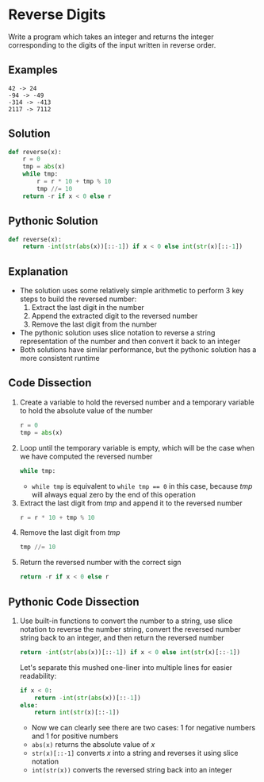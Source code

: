 # Reverse Digits
Write a program which takes an integer and returns the integer corresponding to the digits of the input written in reverse order.  
  
## Examples
```
42 -> 24
-94 -> -49
-314 -> -413
2117 -> 7112
```
  
## Solution
```python
def reverse(x):
    r = 0
    tmp = abs(x)
    while tmp:
        r = r * 10 + tmp % 10
        tmp //= 10
    return -r if x < 0 else r
```
  
## Pythonic Solution
```python
def reverse(x):
    return -int(str(abs(x))[::-1]) if x < 0 else int(str(x)[::-1])
```
  
## Explanation
* The solution uses some relatively simple arithmetic to perform 3 key steps to build the reversed number:
    1. Extract the last digit in the number
    2. Append the extracted digit to the reversed number
    3. Remove the last digit from the number
* The pythonic solution uses slice notation to reverse a string representation of the number and then convert it back to an integer
* Both solutions have similar performance, but the pythonic solution has a more consistent runtime
  
## Code Dissection
1. Create a variable to hold the reversed number and a temporary variable to hold the absolute value of the number
    ```python
    r = 0
    tmp = abs(x)
    ```
2. Loop until the temporary variable is empty, which will be the case when we have computed the reversed number
    ```python
    while tmp:
    ```
    * ```while tmp``` is equivalent to ```while tmp == 0``` in this case, because _tmp_ will always equal zero by the end of this operation
3. Extract the last digit from _tmp_ and append it to the reversed number
    ```python
    r = r * 10 + tmp % 10
    ```
4. Remove the last digit from _tmp_
    ```python
    tmp //= 10
    ```
5. Return the reversed number with the correct sign
    ```python
    return -r if x < 0 else r
    ```
  
## Pythonic Code Dissection
1. Use built-in functions to convert the number to a string, use slice notation to reverse the number string, convert the reversed number string back to an integer, and then return the reversed number
    ```python
    return -int(str(abs(x))[::-1]) if x < 0 else int(str(x)[::-1])
    ```
    Let's separate this mushed one-liner into multiple lines for easier readability:
    ```python
    if x < 0:
        return -int(str(abs(x))[::-1])
    else:
        return int(str(x)[::-1])
    ```
    * Now we can clearly see there are two cases: 1 for negative numbers and 1 for positive numbers
    * ```abs(x)``` returns the absolute value of _x_
    * ```str(x)[::-1]``` converts _x_ into a string and reverses it using slice notation
    * ```int(str(x))``` converts the reversed string back into an integer
